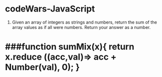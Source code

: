 # codeWars-JavaScript
1. Given an array of integers as strings and numbers, return the sum of the array values as if all were numbers. Return your answer as a number.
   
###function sumMix(x){
  return x.reduce ((acc,val)=> acc + Number(val), 0);
}
=====================================================
